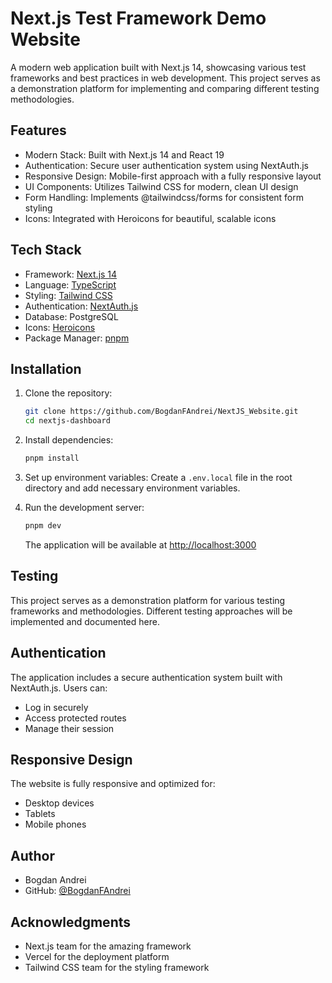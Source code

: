 # Next.js Test Framework Demo Website

A modern web application built with Next.js 14, showcasing various test frameworks and best practices in web development. This project serves as a demonstration platform for implementing and comparing different testing methodologies.

## Features

- Modern Stack: Built with Next.js 14 and React 19
- Authentication: Secure user authentication system using NextAuth.js
- Responsive Design: Mobile-first approach with a fully responsive layout
- UI Components: Utilizes Tailwind CSS for modern, clean UI design
- Form Handling: Implements @tailwindcss/forms for consistent form styling
- Icons: Integrated with Heroicons for beautiful, scalable icons

## Tech Stack

- Framework: [Next.js 14](https://nextjs.org/)
- Language: [TypeScript](https://www.typescriptlang.org/)
- Styling: [Tailwind CSS](https://tailwindcss.com/)
- Authentication: [NextAuth.js](https://next-auth.js.org/)
- Database: PostgreSQL
- Icons: [Heroicons](https://heroicons.com/)
- Package Manager: [pnpm](https://pnpm.io/)

## Installation

1. Clone the repository:
   ```bash
   git clone https://github.com/BogdanFAndrei/NextJS_Website.git
   cd nextjs-dashboard
   ```

2. Install dependencies:
   ```bash
   pnpm install
   ```

3. Set up environment variables:
   Create a `.env.local` file in the root directory and add necessary environment variables.

4. Run the development server:
   ```bash
   pnpm dev
   ```

   The application will be available at [http://localhost:3000](http://localhost:3000)

## Testing

This project serves as a demonstration platform for various testing frameworks and methodologies. Different testing approaches will be implemented and documented here.

## Authentication

The application includes a secure authentication system built with NextAuth.js. Users can:
- Log in securely
- Access protected routes
- Manage their session

## Responsive Design

The website is fully responsive and optimized for:
- Desktop devices
- Tablets
- Mobile phones


## Author

- Bogdan Andrei
- GitHub: [@BogdanFAndrei](https://github.com/BogdanFAndrei)

## Acknowledgments

- Next.js team for the amazing framework
- Vercel for the deployment platform
- Tailwind CSS team for the styling framework
